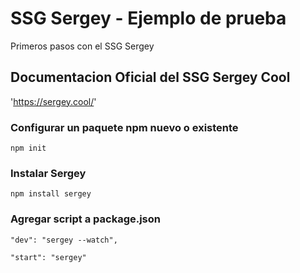 # SSG Sergey - Ejemplo de prueba

Primeros pasos con el SSG Sergey

## Documentacion Oficial del SSG Sergey Cool

'https://sergey.cool/'

### Configurar un paquete npm nuevo o existente

```npm init```

### Instalar Sergey

```npm install sergey```

### Agregar script a package.json

```"dev": "sergey --watch",```

```"start": "sergey"```
